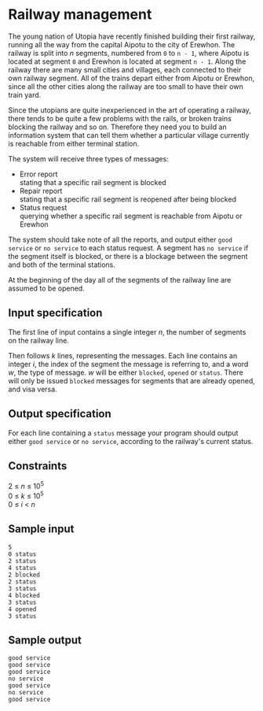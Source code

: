 # Railway management
The young nation of Utopia have recently finished building their first railway, running all the way from the capital Aipotu to the city of Erewhon. The railway is split into _n_ segments, numbered from `0` to `n - 1`, where Aipotu is located at segment `0` and Erewhon is located at segment `n - 1`. Along the railway there are many small cities and villages, each connected to their own railway segment. All of the trains depart either from Aipotu or Erewhon, since all the other cities along the railway are too small to have their own train yard.

Since the utopians are quite inexperienced in the art of operating a railway, there tends to be quite a few problems with the rails, or broken trains blocking the railway and so on. Therefore they need you to build an information system that can tell them whether a particular village currently is reachable from either terminal station.

The system will receive three types of messages:

- Error report  
	stating that a specific rail segment is blocked
- Repair report  
	stating that a specific rail segment is reopened after being blocked
- Status request  
	querying whether a specific rail segment is reachable from Aipotu or Erewhon

The system should take note of all the reports, and output either `good service` or `no service` to each status request. A segment has `no service` if the segment itself is blocked, or there is a blockage between the segment and both of the terminal stations.

At the beginning of the day all of the segments of the railway line are assumed to be opened.

## Input specification
The first line of input contains a single integer _n_, the number of segments on the railway line.

Then follows _k_ lines, representing the messages. Each line contains an integer _i_, the index of the segment the message is referring to, and a word _w_, the type of message. _w_ will be either `blocked`, `opened` or `status`. There will only be issued `blocked` messages for segments that are already opened, and visa versa.

## Output specification
For each line containing a `status` message your program should output either `good service` or `no service`, according to the railway's current status.

## Constraints
2 &le; _n_ &le; 10<sup>5</sup>  
0 &le; _k_ &le; 10<sup>5</sup>  
0 &le; _i_ < _n_

## Sample input
```
5
0 status
2 status
4 status
2 blocked
2 status
3 status
4 blocked
3 status
4 opened
3 status
```
## Sample output
```
good service
good service
good service
no service
good service
no service
good service
```
